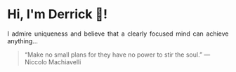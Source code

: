 # Hi, I'm Derrick 👋!
<p align="justify">I admire uniqueness and believe that a clearly focused mind can achieve anything...</p> 
<!-- #quote-start -->
<blockquote>&ldquo;Make no small plans for they have no power to stir the soul.&rdquo; &mdash; <footer>Niccolo Machiavelli</footer></blockquote>
<!-- #quote-end -->
